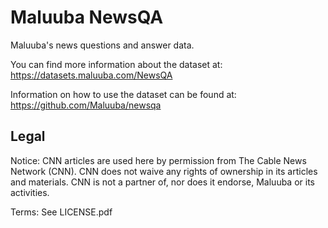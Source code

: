 # Maluuba NewsQA
Maluuba's news questions and answer data.

You can find more information about the dataset at: https://datasets.maluuba.com/NewsQA

Information on how to use the dataset can be found at: https://github.com/Maluuba/newsqa

## Legal

Notice:  CNN articles are used here by permission from The Cable News Network (CNN).  CNN does not waive any rights of ownership in its articles and materials.  CNN is not a partner of, nor does it endorse, Maluuba or its activities.

Terms: See LICENSE.pdf
